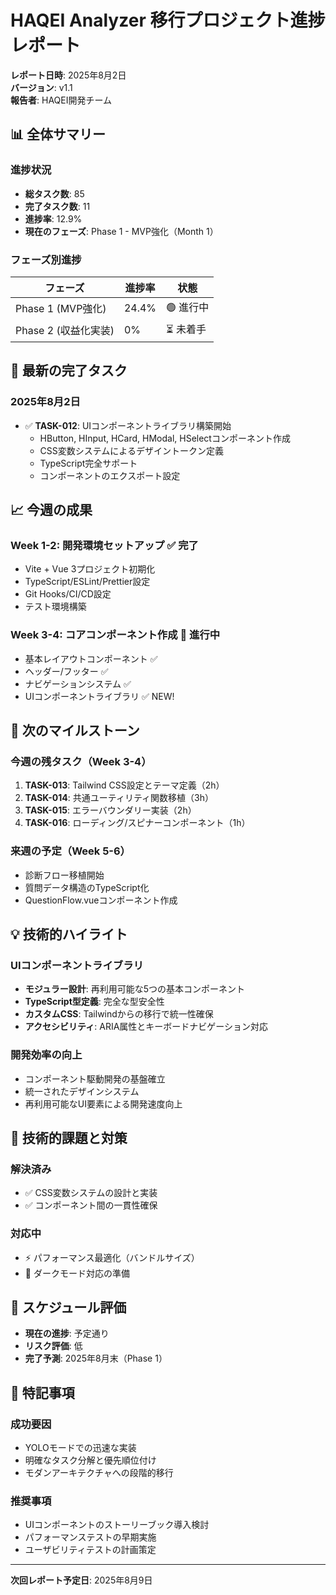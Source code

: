 # HAQEI Analyzer 移行プロジェクト進捗レポート

**レポート日時**: 2025年8月2日  
**バージョン**: v1.1  
**報告者**: HAQEI開発チーム  

## 📊 全体サマリー

### 進捗状況
- **総タスク数**: 85
- **完了タスク数**: 11
- **進捗率**: 12.9%
- **現在のフェーズ**: Phase 1 - MVP強化（Month 1）

### フェーズ別進捗
| フェーズ | 進捗率 | 状態 |
|---------|--------|------|
| Phase 1 (MVP強化) | 24.4% | 🟢 進行中 |
| Phase 2 (収益化実装) | 0% | ⏳ 未着手 |

## 🚀 最新の完了タスク

### 2025年8月2日
- ✅ **TASK-012**: UIコンポーネントライブラリ構築開始
  - HButton, HInput, HCard, HModal, HSelectコンポーネント作成
  - CSS変数システムによるデザイントークン定義
  - TypeScript完全サポート
  - コンポーネントのエクスポート設定

## 📈 今週の成果

### Week 1-2: 開発環境セットアップ ✅ 完了
- Vite + Vue 3プロジェクト初期化
- TypeScript/ESLint/Prettier設定
- Git Hooks/CI/CD設定
- テスト環境構築

### Week 3-4: コアコンポーネント作成 🔄 進行中
- 基本レイアウトコンポーネント ✅
- ヘッダー/フッター ✅
- ナビゲーションシステム ✅
- UIコンポーネントライブラリ ✅ NEW!

## 🎯 次のマイルストーン

### 今週の残タスク（Week 3-4）
1. **TASK-013**: Tailwind CSS設定とテーマ定義（2h）
2. **TASK-014**: 共通ユーティリティ関数移植（3h）
3. **TASK-015**: エラーバウンダリー実装（2h）
4. **TASK-016**: ローディング/スピナーコンポーネント（1h）

### 来週の予定（Week 5-6）
- 診断フロー移植開始
- 質問データ構造のTypeScript化
- QuestionFlow.vueコンポーネント作成

## 💡 技術的ハイライト

### UIコンポーネントライブラリ
- **モジュラー設計**: 再利用可能な5つの基本コンポーネント
- **TypeScript型定義**: 完全な型安全性
- **カスタムCSS**: Tailwindからの移行で統一性確保
- **アクセシビリティ**: ARIA属性とキーボードナビゲーション対応

### 開発効率の向上
- コンポーネント駆動開発の基盤確立
- 統一されたデザインシステム
- 再利用可能なUI要素による開発速度向上

## 🔧 技術的課題と対策

### 解決済み
- ✅ CSS変数システムの設計と実装
- ✅ コンポーネント間の一貫性確保

### 対応中
- ⚡ パフォーマンス最適化（バンドルサイズ）
- 🎨 ダークモード対応の準備

## 📅 スケジュール評価

- **現在の進捗**: 予定通り
- **リスク評価**: 低
- **完了予測**: 2025年8月末（Phase 1）

## 📝 特記事項

### 成功要因
- YOLOモードでの迅速な実装
- 明確なタスク分解と優先順位付け
- モダンアーキテクチャへの段階的移行

### 推奨事項
- UIコンポーネントのストーリーブック導入検討
- パフォーマンステストの早期実施
- ユーザビリティテストの計画策定

---

**次回レポート予定日**: 2025年8月9日